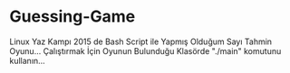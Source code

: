 # Guessing-Game
Linux Yaz Kampı 2015 de Bash Script ile Yapmış Olduğum Sayı Tahmin Oyunu...
Çalıştırmak İçin Oyunun Bulunduğu Klasörde "./main" komutunu kullanın...

